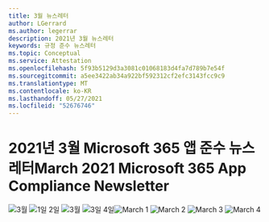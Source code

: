 ```yaml
---
title: 3월 뉴스레터
author: LGerrard
ms.author: legerrar
description: 2021년 3월 뉴스레터
keywords: 규정 준수 뉴스레터
ms.topic: Conceptual
ms.service: Attestation
ms.openlocfilehash: 5f93b5129d3a3081c01068183d4fa7d789b7e54f
ms.sourcegitcommit: a5ee3422ab34a922bf592312cf2efc3143fcc9c9
ms.translationtype: MT
ms.contentlocale: ko-KR
ms.lasthandoff: 05/27/2021
ms.locfileid: "52676746"
---
```

# <a name="march-2021-microsoft-365-app-compliance-newsletter"></a><span data-ttu-id="c308b-104">2021년 3월 Microsoft 365 앱 준수 뉴스레터</span><span class="sxs-lookup"><span data-stu-id="c308b-104">March 2021 Microsoft 365 App Compliance Newsletter</span></span>

<span data-ttu-id="c308b-105">![3월 ](../media/March1.PNG)
 ![ 1일 2일 ](../media/March2.PNG)
 ![ 3월 ](../media/March3.PNG)
 ![ 3일 4일](../media/March4.PNG)</span><span class="sxs-lookup"><span data-stu-id="c308b-105">![March 1](../media/March1.PNG)
![March 2](../media/March2.PNG)
![March 3](../media/March3.PNG)
![March 4](../media/March4.PNG)</span></span>
